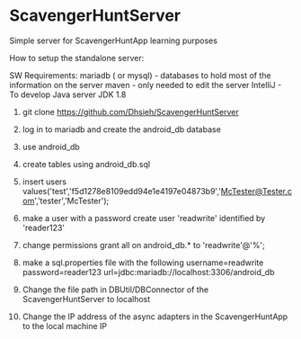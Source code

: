 # ScavengerHuntServer

Simple server for ScavengerHuntApp learning purposes

How to setup the standalone server:

SW Requirements:
	mariadb ( or mysql) - databases to hold most of the information on the server
	maven - only needed to edit the server
	IntelliJ - To develop Java server
	JDK 1.8

1. git clone https://github.com/Dhsieh/ScavengerHuntServer
2. log in to mariadb and create the android_db database
3. use android_db
4. create tables using android_db.sql

5. insert users values('test','f5d1278e8109edd94e1e4197e04873b9','McTester@Tester.com','tester','McTester');
6. make a user with a password
	create user 'readwrite' identified by 'reader123'
7. change permissions
	grant all on android_db.* to 'readwrite'@'%';
8. make a sql.properties file with the following
	username=readwrite
	password=reader123
	url=jdbc:mariadb://localhost:3306/android_db
9. Change the file path in DBUtil/DBConnector of the ScavengerHuntServer to localhost
10. Change the IP address of the async adapters in the ScavengerHuntApp to the local machine IP